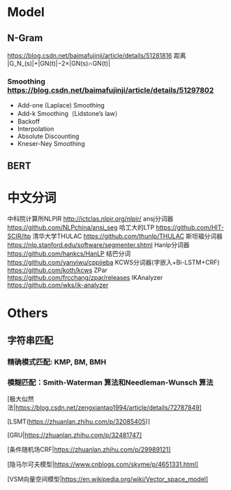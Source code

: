 # Model
## N-Gram
https://blog.csdn.net/baimafujinji/article/details/51281816
距离 |G_N_(s)|+|GN(t)|−2×|GN(s)∩GN(t)|
### Smoothing https://blog.csdn.net/baimafujinji/article/details/51297802
* Add-one (Laplace) Smoothing
* Add-k Smoothing（Lidstone’s law）
* Backoff
* Interpolation
* Absolute Discounting
* Kneser-Ney Smoothing

## BERT

# 中文分词
中科院计算所NLPIR http://ictclas.nlpir.org/nlpir/
ansj分词器 https://github.com/NLPchina/ansj_seg
哈工大的LTP https://github.com/HIT-SCIR/ltp
清华大学THULAC https://github.com/thunlp/THULAC
斯坦福分词器 https://nlp.stanford.edu/software/segmenter.shtml
Hanlp分词器 https://github.com/hankcs/HanLP
结巴分词 https://github.com/yanyiwu/cppjieba
KCWS分词器(字嵌入+Bi-LSTM+CRF) https://github.com/koth/kcws
ZPar https://github.com/frcchang/zpar/releases
IKAnalyzer https://github.com/wks/ik-analyzer

# Others
## 字符串匹配
### 精确模式匹配: KMP, BM, BMH
### 模糊匹配：Smith-Waterman 算法和Needleman-Wunsch 算法
[极大似然法|https://blog.csdn.net/zengxiantao1994/article/details/72787849]

[LSMT(https://zhuanlan.zhihu.com/p/32085405)]

[GRU|https://zhuanlan.zhihu.com/p/32481747]

[条件随机场CRF|https://zhuanlan.zhihu.com/p/29989121]

[隐马尔可夫模型|https://www.cnblogs.com/skyme/p/4651331.html]

[VSM向量空间模型|https://en.wikipedia.org/wiki/Vector_space_model]
